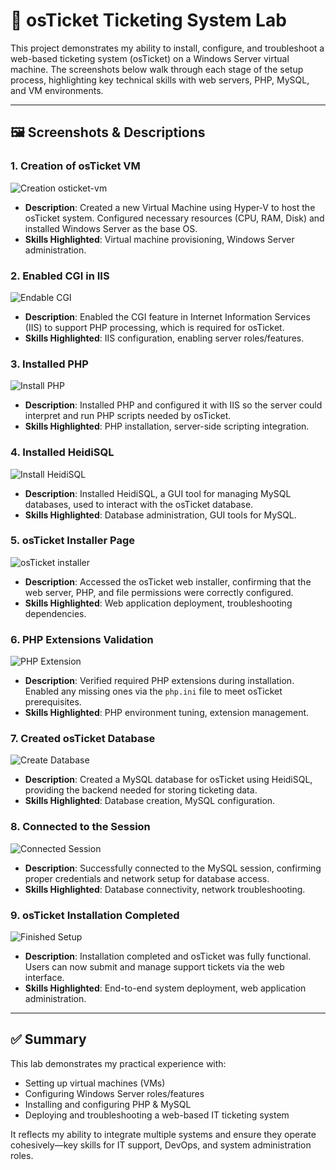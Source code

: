 
# 🎫 osTicket Ticketing System Lab

This project demonstrates my ability to install, configure, and troubleshoot a web-based ticketing system (osTicket) on a Windows Server virtual machine. The screenshots below walk through each stage of the setup process, highlighting key technical skills with web servers, PHP, MySQL, and VM environments.

---

## 🖼️ Screenshots & Descriptions

### 1. Creation of osTicket VM
![Creation osticket-vm](Ticketing%20Systems(osTicket)/1.Creation%20osticket-vm.png)

- **Description**: Created a new Virtual Machine using Hyper-V to host the osTicket system. Configured necessary resources (CPU, RAM, Disk) and installed Windows Server as the base OS.
- **Skills Highlighted**: Virtual machine provisioning, Windows Server administration.

### 2. Enabled CGI in IIS
![Endable CGI](Ticketing%20Systems(osTicket)/2.Endable%20CGI.png)

- **Description**: Enabled the CGI feature in Internet Information Services (IIS) to support PHP processing, which is required for osTicket.
- **Skills Highlighted**: IIS configuration, enabling server roles/features.

### 3. Installed PHP
![Install PHP](Ticketing%20Systems(osTicket)/3.Install%20PHP.png)

- **Description**: Installed PHP and configured it with IIS so the server could interpret and run PHP scripts needed by osTicket.
- **Skills Highlighted**: PHP installation, server-side scripting integration.

### 4. Installed HeidiSQL
![Install HeidiSQL](Ticketing%20Systems(osTicket)/4.install%20HeidiSQL.png)

- **Description**: Installed HeidiSQL, a GUI tool for managing MySQL databases, used to interact with the osTicket database.
- **Skills Highlighted**: Database administration, GUI tools for MySQL.

### 5. osTicket Installer Page
![osTicket installer](Ticketing%20Systems(osTicket)/5.osTicket%20installer.png)

- **Description**: Accessed the osTicket web installer, confirming that the web server, PHP, and file permissions were correctly configured.
- **Skills Highlighted**: Web application deployment, troubleshooting dependencies.

### 6. PHP Extensions Validation
![PHP Extension](Ticketing%20Systems(osTicket)/6.PHPextension.png)

- **Description**: Verified required PHP extensions during installation. Enabled any missing ones via the `php.ini` file to meet osTicket prerequisites.
- **Skills Highlighted**: PHP environment tuning, extension management.

### 7. Created osTicket Database
![Create Database](Ticketing%20Systems(osTicket)/7.create%20a%20database.png)

- **Description**: Created a MySQL database for osTicket using HeidiSQL, providing the backend needed for storing ticketing data.
- **Skills Highlighted**: Database creation, MySQL configuration.

### 8. Connected to the Session
![Connected Session](Ticketing%20Systems(osTicket)/8.connected%20to%20the%20session%20.png)

- **Description**: Successfully connected to the MySQL session, confirming proper credentials and network setup for database access.
- **Skills Highlighted**: Database connectivity, network troubleshooting.

### 9. osTicket Installation Completed
![Finished Setup](Ticketing%20Systems(osTicket)/9.FINISHED%20.png)

- **Description**: Installation completed and osTicket was fully functional. Users can now submit and manage support tickets via the web interface.
- **Skills Highlighted**: End-to-end system deployment, web application administration.

---

## ✅ Summary

This lab demonstrates my practical experience with:

- Setting up virtual machines (VMs)
- Configuring Windows Server roles/features
- Installing and configuring PHP & MySQL
- Deploying and troubleshooting a web-based IT ticketing system

It reflects my ability to integrate multiple systems and ensure they operate cohesively—key skills for IT support, DevOps, and system administration roles.
